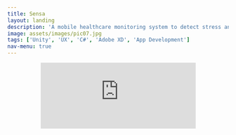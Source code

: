 ```yaml
---
title: Sensa
layout: landing
description: 'A mobile healthcare monitoring system to detect stress and guide users to improve their state using personalised exercises.'
image: assets/images/pic07.jpg
tags: ['Unity', 'UX', 'C#', 'Adobe XD', 'App Development']
nav-menu: true
---
```



<!-- Main -->
<div id="main">

<!-- One -->
<section id="one">
	<div class="inner">
    <div class="video-frame">
      <p align = "center">
        <iframe width="70%" height="auto" src="https://player.vimeo.com/video/366079780" frameborder="0" webkitallowfullscreen="" mozallowfullscreen="" allowfullscreen="" ></iframe>
      </p>
    </div>
  </div>
</section>

